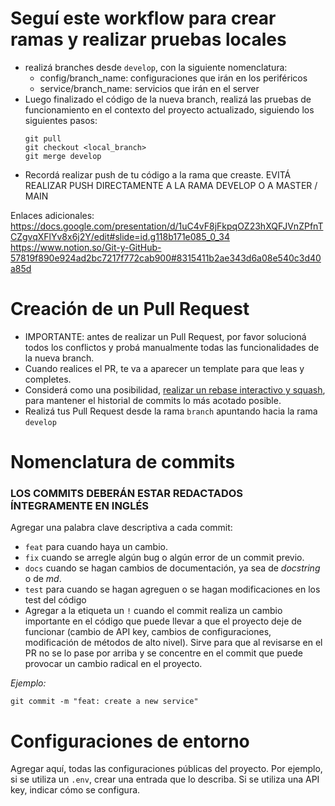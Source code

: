 # Seguí este workflow para crear ramas y realizar pruebas locales
* realizá branches desde `develop`, con la siguiente nomenclatura:
    * config/branch_name: configuraciones que irán en los periféricos
    * service/branch_name: servicios que irán en el server
* Luego finalizado el código de la nueva branch, realizá las pruebas de funcionamiento en el contexto del proyecto actualizado, siguiendo los siguientes pasos:
  ```
  git pull
  git checkout <local_branch>
  git merge develop
  ```
* Recordá realizar push de tu código a la rama que creaste. EVITÁ REALIZAR PUSH DIRECTAMENTE A LA RAMA DEVELOP O A MASTER / MAIN

Enlaces adicionales:
https://docs.google.com/presentation/d/1uC4vF8jFkpqOZ23hXQFJVnZPfnTCZgvqXFlYv8x6j2Y/edit#slide=id.g118b171e085_0_34
https://www.notion.so/Git-y-GitHub-57819f890e924ad2bc7217f772cab900#8315411b2ae343d6a08e540c3d40a85d

# Creación de un Pull Request
* IMPORTANTE: antes de realizar un Pull Request, por favor solucioná todos los conflictos y probá manualmente todas las funcionalidades de la nueva branch.
* Cuando realices el PR, te va a aparecer un template para que leas y completes.
* Considerá como una posibilidad, [realizar un rebase interactivo y squash](https://dev.to/amalv/a-cleaner-github-workflow-one-commit-per-pull-pequest-3ic1), para mantener el historial de commits lo más acotado posible.
* Realizá tus Pull Request desde la rama `branch` apuntando hacia la rama `develop`


# Nomenclatura de commits
### LOS COMMITS DEBERÁN ESTAR REDACTADOS ÍNTEGRAMENTE EN INGLÉS

Agregar una palabra clave descriptiva a cada commit:

* `feat` para cuando haya un cambio. 
* `fix` cuando se arregle algún bug o algún error de un commit previo.
* `docs` cuando se hagan cambios de documentación, ya sea de _docstring_ o de _md_.
* `test` para cuando se hagan agreguen o se hagan modificaciones en los test del código
* Agregar a la etiqueta un `!` cuando el commit realiza un cambio importante en el código que puede llevar a que el proyecto deje de funcionar (cambio de API key, cambios de configuraciones, modificación de métodos de alto nivel). Sirve para que al revisarse en el PR no se lo pase por arriba y se concentre en el commit que puede provocar un cambio radical en el proyecto.


*Ejemplo:*
```
git commit -m "feat: create a new service"
```

# Configuraciones de entorno
Agregar aquí, todas las configuraciones públicas del proyecto. Por ejemplo, si se utiliza un `.env`, crear una entrada que lo describa. Si se utiliza una API key, indicar cómo se configura.
